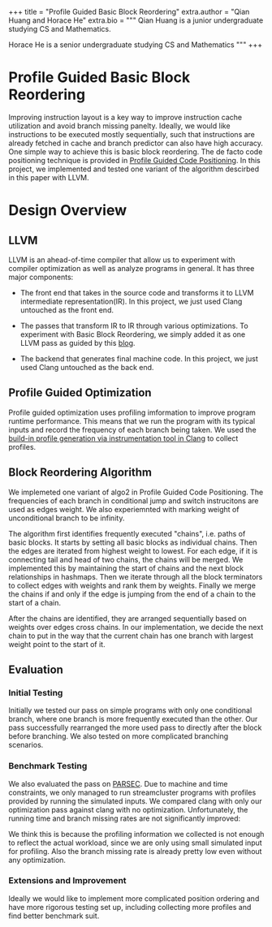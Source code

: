 +++
title = "Profile Guided Basic Block Reordering"
extra.author = "Qian Huang and Horace He"
extra.bio = """
Qian Huang is a junior undergraduate studying CS and Mathematics.

Horace He is a senior undergraduate studying CS and Mathematics
"""
+++

# Profile Guided Basic Block Reordering

Improving instruction layout is a key way to improve instruction cache utilization and avoid branch missing panelty. Ideally, we would like instructions to be executed mostly sequentially, such that instructions are already fetched in cache and branch predictor can also have high accuracy. One simple way to achieve this is basic block reordering. The de facto code positioning technique is provided in [Profile Guided Code Positioning](http://pages.cs.wisc.edu/~fischer/cs701.f06/code.positioning.pdf). In this project, we implemented and tested one variant of the algorithm descirbed in this paper with LLVM.


# Design Overview

## LLVM 

LLVM is an ahead-of-time compiler that allow us to experiment with compiler optimization as well as analyze programs in general. It has three major components: 
- The front end that takes in the source code and transforms it to LLVM intermediate representation(IR). In this project, we just used Clang untouched as the front end.

- The passes that transform IR to IR through various optimizations. To experiment with Basic Block Reordering, we simply added it as one LLVM pass as guided by this [blog](https://www.cs.cornell.edu/~asampson/blog/llvm.html).

- The backend that generates final machine code. In this project, we just used Clang untouched as the back end.

## Profile Guided Optimization

Profile guided optimization uses profiling imformation to improve program runtime performance. This means that we run the program with its typical inputs and record the frequency of each branch being taken. We used the [build-in profile generation via instrumentation tool in Clang](https://clang.llvm.org/docs/UsersManual.html#profiling-with-instrumentation) to collect profiles. 
 

## Block Reordering Algorithm

We implemeted one variant of algo2 in Profile Guided Code Positioning. The frequencies of each branch in conditional jump and switch instrucitons are used as edges weight. We also experiemnted with marking weight of unconditional branch to be infinity.

The algorithm first identifies frequently executed "chains", i.e. paths of basic blocks. It starts by setting all basic blocks as individual chains. Then the edges are iterated from highest weight to lowest. For each edge, if it is connecting tail and head of two chains, the chains will be merged. We implemented this by maintaining the start of chains and the next block relationships in hashmaps. Then we iterate through all the block terminators to collect edges with weights and rank them by weights. Finally we merge the chains if and only if the edge is jumping from the end of a chain to the start of a chain.

After the chains are identified, they are arranged sequentially based on weights over edges cross chains. In our implementation, we decide the next chain to put in the way that the current chain has one branch with largest weight point to the start of it. 

## Evaluation

### Initial Testing
Initially we tested our pass on simple programs with only one conditional branch, where one branch is more frequently executed than the other. Our pass successfully rearranged the more used pass to directly after the block before branching. We also tested on more complicated branching scenarios. 

### Benchmark Testing

We also evaluated the pass on [PARSEC](https://parsec.cs.princeton.edu/). Due to machine and time constraints, we only managed to run streamcluster programs with profiles provided by running the simulated inputs. We compared clang with only our optimization pass against clang with no optimization. Unfortunately, the running time and branch missing rates are not significantly improved:


We think this is because the profiling information we collected is not enough to reflect the actual workload, since we are only using small simulated input for profiling. Also the branch missing rate is already pretty low even without any optimization. 

### Extensions and Improvement

Ideally we would like to implement more complicated position ordering and have more rigorous testing set up, including collecting more profiles and find better benchmark suit. 
